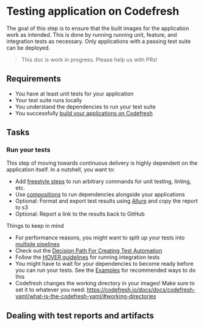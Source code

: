 # Testing application on Codefresh
The goal of this step is to ensure that the built images for the application work as intended. This is done by running running unit, feature, and integration tests as necessary. Only applications with a passing test suite can be deployed.

> This doc is work in progress. Please help us with PRs!

## Requirements
* You have at least unit tests for your application
* Your test suite runs locally
* You understand the dependencies to run your test suite
* You successfully [build your applications on Codefresh](build.md)

## Tasks
### Run your tests
This step of moving towards continuous delivery is highly dependent on the application itself. In a nutshell, you want to:
* Add [freestyle steps](https://codefresh.io/docs/docs/codefresh-yaml/steps/freestyle/#dynamic-freestyle-steps) to run arbitrary commands for unit testing, linting, etc.
* Use [compositions](https://codefresh.io/docs/docs/codefresh-yaml/steps/composition/) to run dependencies alongside your applications
* Optional: Format and export test results using [Allure](https://docs.qameta.io/allure/) and copy the report to s3
* Optional: Report a link to the results back to GitHub

Things to keep in mind
* For performance reasons, you might want to split up your tests into [multiple pipelines](https://hoverinc.atlassian.net/wiki/spaces/EN/pages/931823743/Working+with+Multiple+Pipelines)
* Check out the [Decision Path For Creating Test Automation](https://hoverinc.atlassian.net/wiki/spaces/EN/pages/931758882/Decision+Path+For+Creating+Test+Automation+For+New+Features) 
* Follow the [HOVER guidelines](https://hoverinc.atlassian.net/wiki/spaces/EN/pages/919896413/Guide+to+Writing+Integration+Tests) for running integration tests
* You might have to wait for your dependencies to become ready before you can run your tests. See the [Examples](#examples) for recommended ways to do this
* Codefresh changes the working directory in your images! Make sure to set it to whatever you need: https://codefresh.io/docs/docs/codefresh-yaml/what-is-the-codefresh-yaml/#working-directories

## Dealing with test reports and artifacts
